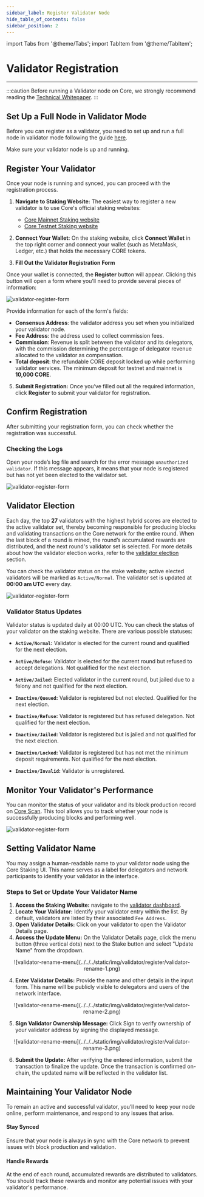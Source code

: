 ```yaml
---
sidebar_label: Register Validator Node
hide_table_of_contents: false
sidebar_position: 2
---
```


import Tabs from '@theme/Tabs';
import TabItem from '@theme/TabItem';

# Validator Registration
---

:::caution
Before running a Validator node on Core, we strongly recommend reading the [Technical Whitepaper](https://whitepaper.coredao.org/).
:::

## Set Up a Full Node in Validator Mode
Before you can register as a validator, you need to set up and run a full node in validator mode following the guide [here](./setting-up-validator.md).

Make sure your validator node is up and running.

## Register Your Validator

Once your node is running and synced, you can proceed with the registration process.

1. **Navigate to Staking Website:** The easiest way to register a new validator is to use Core's official staking websites:

    * [Core Mainnet Staking website](https://stake.coredao.org/become-validator)
    * [Core Testnet Staking website](https://stake.test2.btcs.network/become-validator)

3. **Connect Your Wallet:** On the staking website, click **Connect Wallet** in the top right corner and connect your wallet (such as MetaMask, Ledger, etc.) that holds the necessary CORE tokens.

4. **Fill Out the Validator Registration Form**

Once your wallet is connected, the **Register** button will appear. Clicking this button will open a form where you’ll need to provide several pieces of information:

![validator-register-form](../../../static/img/validator/validator-regitration.png)

Provide information for each of the form's fields:

* **Consensus Address**: the validator address you set when you initialized your validator node.
* **Fee Address**: the address used to collect commission fees.
* **Commission**: Revenue is split between the validator and its delegators, with the commission determining the percentage of delegator revenue allocated to the validator as compensation.
* **Total deposit**: the refundable CORE deposit locked up while performing validator services. The minimum deposit for testnet and mainnet is **10,000 CORE**.

5. **Submit Registration:** Once you’ve filled out all the required information, click **Register** to submit your validator for registration.

## Confirm Registration

After submitting your registration form, you can check whether the registration was successful.

### Checking the Logs
Open your node’s log file and search for the error message `unauthorized validator`. If this message appears, it means that your node is registered but has not yet been elected to the validator set.

![validator-register-form](../../../static/img/validator/register/validator-register-2.avif)

## Validator Election

Each day, the top **27** validators with the highest hybrid scores are elected to the active validator set, thereby becoming responsible for producing blocks and validating transactions on the Core network for the entire round. When the last block of a round is mined, the round’s accumulated rewards are distributed, and the next round's validator set is selected. For more details about how the validator election works, refer to the [validator election](./validator-election.md) section.

You can check the validator status on the stake website; active elected validators will be marked as `Active/Normal`. The validator set is updated at **00:00 am UTC** every day.

![validator-register-form](../../../static/img/validator/validator-status.png)

### Validator Status Updates

Validator status is updated daily at 00:00 UTC. You can check the status of your validator on the staking website. There are various possible statuses:

* **`Active/Normal`:** Validator is elected for the current round and qualified for the next election.

* **`Active/Refuse`:** Validator is elected for the current round but refused to accept delegations. Not qualified for the next election.

* **`Active/Jailed`:** Elected validator in the current round, but jailed due to a felony and not qualified for the next election.

* **`Inactive/Queued`:** Validator is registered but not elected. Qualified for the next election.

* **`Inactive/Refuse`:** Validator is registered but has refused delegation. Not qualified for the next election.

* **`Inactive/Jailed`:** Validator is registered but is jailed and not qualified for the next election.

* **`Inactive/Locked`:** Validator is registered but has not met the minimum deposit requirements. Not qualified for the next election.

* **`Inactive/Invalid`:** Validator is unregistered.

## Monitor Your Validator's Performance

You can monitor the status of your validator and its block production record on [Core Scan](https://scan.coredao.org/). This tool allows you to track whether your node is successfully producing blocks and performing well.

![validator-register-form](../../../static/img/validator/register/validator-register-4.webp)

## Setting Validator Name

You may assign a human-readable name to your validator node using the Core Staking UI. This name serves as a label for delegators and network participants to identify your validator in the interface.

### Steps to Set or Update Your Validator Name

1. **Access the Staking Website:** navigate to the [validator dashboard](https://stake.coredao.org/validators).
2. **Locate Your Validator:** Identify your validator entry within the list. By default, validators are listed by their associated `Fee Address`.
3. **Open Validator Details:** Click on your validator to open the Validator Details page.
4. **Access the Update Menu:** On the Validator Details page, click the menu button (three vertical dots) next to the Stake button and select "Update Name" from the dropdown.

<p align="center">
![validator-rename-menu](../../../static/img/validator/register/validator-rename-1.png)
</p>

4. **Enter Validator Details:** Provide the name and other details in the input form. This name will be publicly visible to delegators and users of the network interface.

<p align="center">
![validator-rename-menu](../../../static/img/validator/register/validator-rename-2.png)
</p>

5. **Sign Validator Ownership Message:** Click Sign to verify ownership of your validator address by signing the displayed message.

<p align="center">
![validator-rename-menu](../../../static/img/validator/register/validator-rename-3.png)
</p>

6. **Submit the Update:** After verifying the entered information, submit the transaction to finalize the update. Once the transaction is confirmed on-chain, the updated name will be reflected in the validator list.

## Maintaining Your Validator Node
To remain an active and successful validator, you’ll need to keep your node online, perform maintenance, and respond to any issues that arise.

#### Stay Synced

Ensure that your node is always in sync with the Core network to prevent issues with block production and validation.

#### Handle Rewards

At the end of each round, accumulated rewards are distributed to validators. You should track these rewards and monitor any potential issues with your validator's performance.